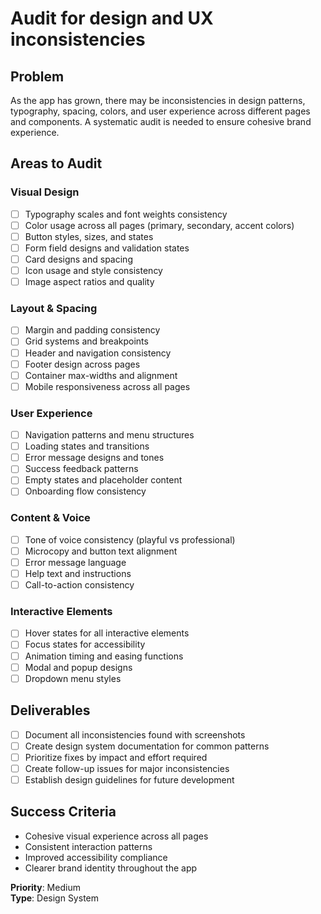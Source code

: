 # Audit for design and UX inconsistencies

## Problem
As the app has grown, there may be inconsistencies in design patterns, typography, spacing, colors, and user experience across different pages and components. A systematic audit is needed to ensure cohesive brand experience.

## Areas to Audit

### Visual Design
- [ ] Typography scales and font weights consistency
- [ ] Color usage across all pages (primary, secondary, accent colors)
- [ ] Button styles, sizes, and states
- [ ] Form field designs and validation states
- [ ] Card designs and spacing
- [ ] Icon usage and style consistency
- [ ] Image aspect ratios and quality

### Layout & Spacing
- [ ] Margin and padding consistency
- [ ] Grid systems and breakpoints
- [ ] Header and navigation consistency
- [ ] Footer design across pages
- [ ] Container max-widths and alignment
- [ ] Mobile responsiveness across all pages

### User Experience
- [ ] Navigation patterns and menu structures
- [ ] Loading states and transitions
- [ ] Error message designs and tones
- [ ] Success feedback patterns
- [ ] Empty states and placeholder content
- [ ] Onboarding flow consistency

### Content & Voice
- [ ] Tone of voice consistency (playful vs professional)
- [ ] Microcopy and button text alignment
- [ ] Error message language
- [ ] Help text and instructions
- [ ] Call-to-action consistency

### Interactive Elements
- [ ] Hover states for all interactive elements
- [ ] Focus states for accessibility
- [ ] Animation timing and easing functions
- [ ] Modal and popup designs
- [ ] Dropdown menu styles

## Deliverables
- [ ] Document all inconsistencies found with screenshots
- [ ] Create design system documentation for common patterns
- [ ] Prioritize fixes by impact and effort required
- [ ] Create follow-up issues for major inconsistencies
- [ ] Establish design guidelines for future development

## Success Criteria
- Cohesive visual experience across all pages
- Consistent interaction patterns
- Improved accessibility compliance
- Clearer brand identity throughout the app

**Priority**: Medium  
**Type**: Design System